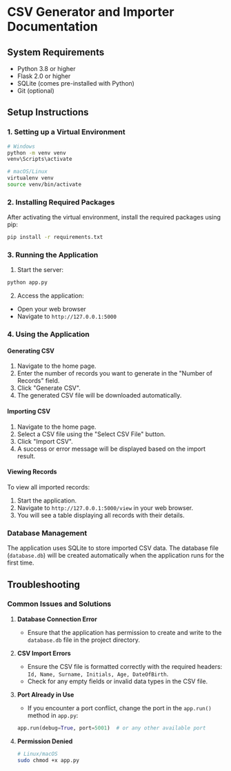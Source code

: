 # CSV Generator and Importer Documentation

## System Requirements
- Python 3.8 or higher
- Flask 2.0 or higher
- SQLite (comes pre-installed with Python)
- Git (optional)

## Setup Instructions

### 1. Setting up a Virtual Environment
```bash
# Windows
python -m venv venv
venv\Scripts\activate

# macOS/Linux
virtualenv venv
source venv/bin/activate
```

### 2. Installing Required Packages
After activating the virtual environment, install the required packages using pip:
```bash
pip install -r requirements.txt
```


### 3. Running the Application
1. Start the server:
```bash
python app.py
```

2. Access the application:
- Open your web browser
- Navigate to `http://127.0.0.1:5000`

### 4. Using the Application

#### Generating CSV
1. Navigate to the home page.
2. Enter the number of records you want to generate in the "Number of Records" field.
3. Click "Generate CSV".
4. The generated CSV file will be downloaded automatically.

#### Importing CSV
1. Navigate to the home page.
2. Select a CSV file using the "Select CSV File" button.
3. Click "Import CSV".
4. A success or error message will be displayed based on the import result.

#### Viewing Records
To view all imported records:
1. Start the application.
2. Navigate to `http://127.0.0.1:5000/view` in your web browser.
3. You will see a table displaying all records with their details.

### Database Management
The application uses SQLite to store imported CSV data. The database file (`database.db`) will be created automatically when the application runs for the first time.

## Troubleshooting

### Common Issues and Solutions

1. **Database Connection Error**
   - Ensure that the application has permission to create and write to the `database.db` file in the project directory.

2. **CSV Import Errors**
   - Ensure the CSV file is formatted correctly with the required headers: `Id, Name, Surname, Initials, Age, DateOfBirth`.
   - Check for any empty fields or invalid data types in the CSV file.

3. **Port Already in Use**
   - If you encounter a port conflict, change the port in the `app.run()` method in `app.py`:
   ```python
   app.run(debug=True, port=5001)  # or any other available port
   ```

4. **Permission Denied**
   ```bash
   # Linux/macOS
   sudo chmod +x app.py
   ```
